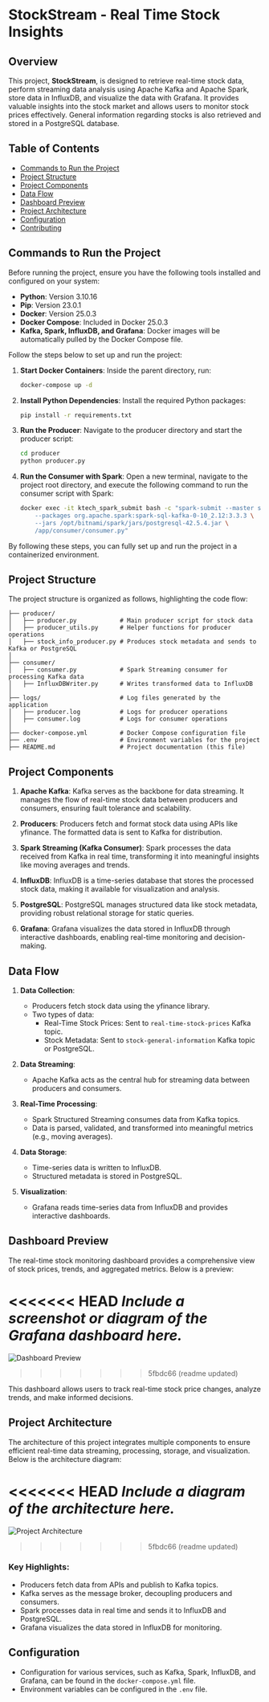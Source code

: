 # StockStream - Real Time Stock Insights

## Overview

This project, **StockStream**, is designed to retrieve real-time stock data, perform streaming data analysis using Apache Kafka and Apache Spark, store data in InfluxDB, and visualize the data with Grafana. It provides valuable insights into the stock market and allows users to monitor stock prices effectively. General information regarding stocks is also retrieved and stored in a PostgreSQL database.

## Table of Contents

- [Commands to Run the Project](#commands-to-run-the-project)
- [Project Structure](#project-structure)
- [Project Components](#project-components)
- [Data Flow](#data-flow)
- [Dashboard Preview](#dashboard-preview)
- [Project Architecture](#project-architecture)
- [Configuration](#configuration)
- [Contributing](#contributing)

## Commands to Run the Project

Before running the project, ensure you have the following tools installed and configured on your system:

- **Python**: Version 3.10.16
- **Pip**: Version 23.0.1
- **Docker**: Version 25.0.3
- **Docker Compose**: Included in Docker 25.0.3
- **Kafka, Spark, InfluxDB, and Grafana**: Docker images will be automatically pulled by the Docker Compose file.

Follow the steps below to set up and run the project:

1. **Start Docker Containers**:
   Inside the parent directory, run:
   ```bash
   docker-compose up -d
   ```

2. **Install Python Dependencies**:
   Install the required Python packages:
   ```bash
   pip install -r requirements.txt
   ```

3. **Run the Producer**:
   Navigate to the producer directory and start the producer script:
   ```bash
   cd producer
   python producer.py
   ```

4. **Run the Consumer with Spark**:
   Open a new terminal, navigate to the project root directory, and execute the following command to run the consumer script with Spark:
   ```bash
   docker exec -it ktech_spark_submit bash -c "spark-submit --master spark://spark-master:7077 \
       --packages org.apache.spark:spark-sql-kafka-0-10_2.12:3.3.3 \
       --jars /opt/bitnami/spark/jars/postgresql-42.5.4.jar \
       /app/consumer/consumer.py"
   ```

By following these steps, you can fully set up and run the project in a containerized environment.

## Project Structure

The project structure is organized as follows, highlighting the code flow:
```
├── producer/
│   ├── producer.py            # Main producer script for stock data
│   ├── producer_utils.py      # Helper functions for producer operations
│   ├── stock_info_producer.py # Produces stock metadata and sends to Kafka or PostgreSQL
│
├── consumer/
│   ├── consumer.py            # Spark Streaming consumer for processing Kafka data
│   ├── InfluxDBWriter.py      # Writes transformed data to InfluxDB
│
├── logs/                      # Log files generated by the application
│   ├── producer.log           # Logs for producer operations
│   ├── consumer.log           # Logs for consumer operations
│
├── docker-compose.yml         # Docker Compose configuration file
├── .env                       # Environment variables for the project
├── README.md                  # Project documentation (this file)
```

## Project Components

1. **Apache Kafka**: 
   Kafka serves as the backbone for data streaming. It manages the flow of real-time stock data between producers and consumers, ensuring fault tolerance and scalability.

2. **Producers**: 
   Producers fetch and format stock data using APIs like yfinance. The formatted data is sent to Kafka for distribution.

3. **Spark Streaming (Kafka Consumer)**: 
   Spark processes the data received from Kafka in real time, transforming it into meaningful insights like moving averages and trends.

4. **InfluxDB**: 
   InfluxDB is a time-series database that stores the processed stock data, making it available for visualization and analysis.

5. **PostgreSQL**: 
   PostgreSQL manages structured data like stock metadata, providing robust relational storage for static queries.

6. **Grafana**: 
   Grafana visualizes the data stored in InfluxDB through interactive dashboards, enabling real-time monitoring and decision-making.

## Data Flow

1. **Data Collection**:
   - Producers fetch stock data using the yfinance library.
   - Two types of data:
     - Real-Time Stock Prices: Sent to `real-time-stock-prices` Kafka topic.
     - Stock Metadata: Sent to `stock-general-information` Kafka topic or PostgreSQL.

2. **Data Streaming**:
   - Apache Kafka acts as the central hub for streaming data between producers and consumers.

3. **Real-Time Processing**:
   - Spark Structured Streaming consumes data from Kafka topics.
   - Data is parsed, validated, and transformed into meaningful metrics (e.g., moving averages).

4. **Data Storage**:
   - Time-series data is written to InfluxDB.
   - Structured metadata is stored in PostgreSQL.

5. **Visualization**:
   - Grafana reads time-series data from InfluxDB and provides interactive dashboards.

## Dashboard Preview

The real-time stock monitoring dashboard provides a comprehensive view of stock prices, trends, and aggregated metrics. Below is a preview:

<<<<<<< HEAD
*Include a screenshot or diagram of the Grafana dashboard here.*
=======
![Dashboard Preview](images/grafana.jpg)
>>>>>>> 5fbdc66 (readme updated)

This dashboard allows users to track real-time stock price changes, analyze trends, and make informed decisions.

## Project Architecture

The architecture of this project integrates multiple components to ensure efficient real-time data streaming, processing, storage, and visualization. Below is the architecture diagram:

<<<<<<< HEAD
*Include a diagram of the architecture here.*
=======
![Project Architecture](images/architecture.jpg)
>>>>>>> 5fbdc66 (readme updated)

### Key Highlights:
- Producers fetch data from APIs and publish to Kafka topics.
- Kafka serves as the message broker, decoupling producers and consumers.
- Spark processes data in real time and sends it to InfluxDB and PostgreSQL.
- Grafana visualizes the data stored in InfluxDB for monitoring.

## Configuration

- Configuration for various services, such as Kafka, Spark, InfluxDB, and Grafana, can be found in the `docker-compose.yml` file.
- Environment variables can be configured in the `.env` file.

